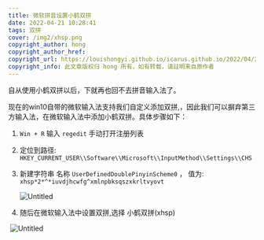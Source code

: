 ```yaml
---
title: 微软拼音设置小鹤双拼
date: 2022-04-21 10:28:41
tags: 双拼
cover: /img2/xhsp.png
copyright_author: hong
copyright_author_href: 
copyright_url: https://louishongyi.github.io/icarus.github.io/2022/04/21/微软拼音设置小鹤双拼/
copyright_info: 此文章版权归 hong 所有，如有转载，请註明来自原作者
---
```


自从使用小鹤双拼以后，下就再也回不去拼音输入法了。

现在的win10自带的微软输入法支持我们自定义添加双拼,，因此我们可以摒弃第三方输入法，在微软输入法中添加小鹤双拼。具体步骤如下：

1. `Win + R` 输入 `regedit` 手动打开注册列表

2. 定位到路径:  `HKEY_CURRENT_USER\\Software\\Microsoft\\InputMethod\\Settings\\CHS`

3. 新建字符串 名称 `UserDefinedDoublePinyinScheme0` ， 值为:  `xhsp*2*^*iuvdjhcwfg^xmlnpbksqszxkrltvyovt`

   ![Untitled](1.png)

4. 随后在微软输入法中设置双拼,选择 小鹤双拼(xhsp)

​		![Untitled](2.png)

